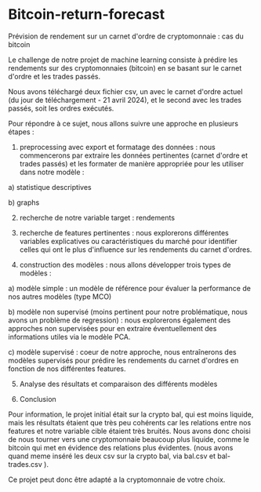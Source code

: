 # Bitcoin-return-forecast
Prévision de rendement sur un carnet d'ordre de cryptomonnaie : cas du bitcoin

Le challenge de notre projet de machine learning consiste à prédire les rendements sur des cryptomonnaies (bitcoin) en se basant sur le carnet d'ordre et les trades passés.

Nous avons téléchargé deux fichier csv, un avec le carnet d'ordre actuel (du jour de téléchargement - 21 avril 2024), et le second avec les trades passés, soit les ordres exécutés.

Pour répondre à ce sujet, nous allons suivre une approche en plusieurs étapes :

1) preprocessing avec export et formatage des données : nous commencerons par extraire les données pertinentes (carnet d'ordre et trades passés) et les formater de manière appropriée pour les utiliser dans notre modèle :

a) statistique descriptives

b) graphs

2) recherche de notre variable target : rendements

3) recherche de features pertinentes : nous explorerons différentes variables explicatives ou caractéristiques du marché pour identifier celles qui ont le plus d'influence sur les rendements du carnet d'ordres.

4) construction des modèles : nous allons développer trois types de modèles :

a) modèle simple : un modèle de référence pour évaluer la performance de nos autres modèles (type MCO)

b) modèle non supervisé (moins pertinent pour notre problématique, nous avons un problème de regression) : nous explorerons également des approches non supervisées pour en extraire éventuellement des informations utiles via le modèle PCA.

c) modèle supervisé : coeur de notre approche, nous entraînerons des modèles supervisés pour prédire les rendements du carnet d'ordres en fonction de nos différentes features.

5) Analyse des résultats et comparaison des différents modèles

6) Conclusion

Pour information, le projet initial était sur la crypto bal, qui est moins liquide, mais les résultats étaient que très peu cohérents car les relations entre nos features et notre variable cible étaient très bruités. Nous avons donc choisi de nous tourner vers une cryptomonnaie beaucoup plus liquide, comme le bitcoin qui met en évidence des relations plus évidentes. (nous avons quand meme inséré les deux csv sur la crypto bal, via bal.csv et bal-trades.csv ).

Ce projet peut donc être adapté a la cryptomonnaie de votre choix.
